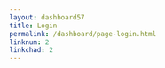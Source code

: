 ```yaml
---
layout: dashboard57
title: Login
permalink: /dashboard/page-login.html
linknum: 2
linkchad: 2
---
```

